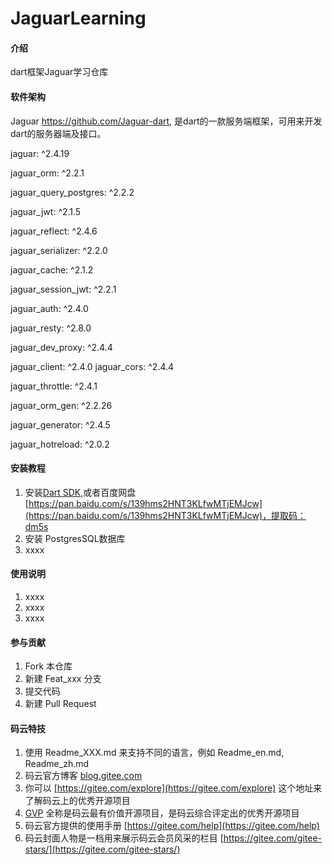 # JaguarLearning

#### 介绍
dart框架Jaguar学习仓库

#### 软件架构
Jaguar https://github.com/Jaguar-dart, 是dart的一款服务端框架，可用来开发dart的服务器端及接口。

 jaguar: ^2.4.19 
 
 jaguar_orm: ^2.2.1
 
 jaguar_query_postgres: ^2.2.2
 
 jaguar_jwt: ^2.1.5
 
 jaguar_reflect: ^2.4.6
 
 jaguar_serializer: ^2.2.0
 
 jaguar_cache: ^2.1.2
 
 jaguar_session_jwt: ^2.2.1
 
 jaguar_auth: ^2.4.0
 
 jaguar_resty: ^2.8.0
 
 jaguar_dev_proxy: ^2.4.4
 
 jaguar_client: ^2.4.0
 jaguar_cors: ^2.4.4
 
 jaguar_throttle: ^2.4.1
 
 jaguar_orm_gen: ^2.2.26
 
 jaguar_generator: ^2.4.5
 
 jaguar_hotreload: ^2.0.2


#### 安装教程

1. 安装[Dart SDK](https://dart.dev/),或者百度网盘[https://pan.baidu.com/s/139hms2HNT3KLfwMTjEMJcw](https://pan.baidu.com/s/139hms2HNT3KLfwMTjEMJcw)，提取码：dm5s
2. 安装 PostgresSQL数据库
3. xxxx

#### 使用说明

1. xxxx
2. xxxx
3. xxxx

#### 参与贡献

1. Fork 本仓库
2. 新建 Feat_xxx 分支
3. 提交代码
4. 新建 Pull Request


#### 码云特技

1. 使用 Readme\_XXX.md 来支持不同的语言，例如 Readme\_en.md, Readme\_zh.md
2. 码云官方博客 [blog.gitee.com](https://blog.gitee.com)
3. 你可以 [https://gitee.com/explore](https://gitee.com/explore) 这个地址来了解码云上的优秀开源项目
4. [GVP](https://gitee.com/gvp) 全称是码云最有价值开源项目，是码云综合评定出的优秀开源项目
5. 码云官方提供的使用手册 [https://gitee.com/help](https://gitee.com/help)
6. 码云封面人物是一档用来展示码云会员风采的栏目 [https://gitee.com/gitee-stars/](https://gitee.com/gitee-stars/)
